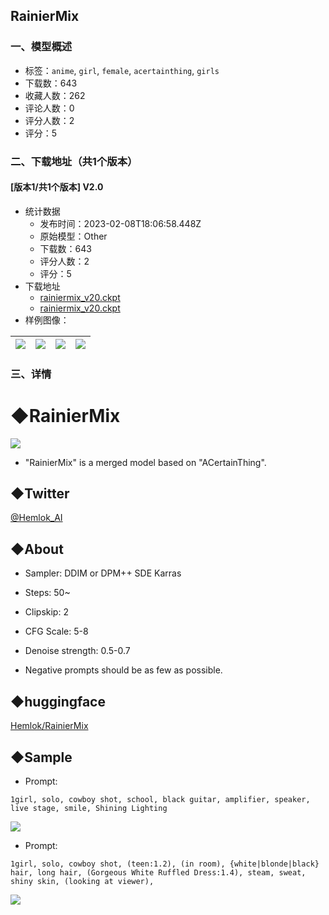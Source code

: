 ## RainierMix
### 一、模型概述

- 标签：`anime`, `girl`, `female`, `acertainthing`, `girls`
- 下载数：643
- 收藏人数：262
- 评论人数：0
- 评分人数：2
- 评分：5

### 二、下载地址（共1个版本）

#### [版本1/共1个版本] V2.0

- 统计数据
  - 发布时间：2023-02-08T18:06:58.448Z
  - 原始模型：Other
  - 下载数：643
  - 评分人数：2
  - 评分：5
- 下载地址
  - [rainiermix_v20.ckpt](https://civitai.com/api/download/models/8609?type=Model&format=PickleTensor&size=full&fp=fp16)
  - [rainiermix_v20.ckpt](https://civitai.com/api/download/models/8609)
- 样例图像：

| <img src="https://image.civitai.com/xG1nkqKTMzGDvpLrqFT7WA/89e43b67-07ec-4bf3-5e48-5b5d83ffa600/width=450/81923.jpeg" /> | <img src="https://image.civitai.com/xG1nkqKTMzGDvpLrqFT7WA/f3370ad5-9f47-40cf-27b3-7a063bf2ec00/width=450/81926.jpeg" /> | <img src="https://image.civitai.com/xG1nkqKTMzGDvpLrqFT7WA/075980cc-277f-4617-d5bd-f3f4388c2a00/width=450/81925.jpeg" /> | <img src="https://image.civitai.com/xG1nkqKTMzGDvpLrqFT7WA/3b1e6ac7-c63f-4822-935a-b06efd4e5400/width=450/81924.jpeg" /> |
| ---- | ---- | ---- | ---- |


### 三、详情
<h1><strong>◆RainierMix</strong></h1><img src="https://imagecache.civitai.com/xG1nkqKTMzGDvpLrqFT7WA/10e18a69-078c-4713-4d81-a97c0f24c000/width=525" /><ul><li><p>"RainierMix" is a merged model based on "ACertainThing".</p></li></ul><p></p><h2>◆Twitter</h2><p><a rel="ugc" href="https://twitter.com/Hemlok_AI">@Hemlok_AI</a><br /></p><h2><strong>◆About</strong></h2><ul><li><p>Sampler: DDIM or DPM++ SDE Karras</p></li><li><p>Steps: 50~</p></li><li><p>Clipskip: 2</p></li><li><p>CFG Scale: 5-8</p></li><li><p>Denoise strength: 0.5-0.7</p></li><li><p>Negative prompts should be as few as possible.</p></li></ul><p></p><h2><strong>◆huggingface</strong></h2><p><a target="_blank" rel="ugc" href="https://huggingface.co/Hemlok/RainierMix">Hemlok/RainierMix</a></p><p></p><h2><strong>◆Sample</strong></h2><ul><li><p>Prompt:</p></li></ul><pre><code>1girl, solo, cowboy shot, school, black guitar, amplifier, speaker, live stage, smile, Shining Lighting</code></pre><img src="https://imagecache.civitai.com/xG1nkqKTMzGDvpLrqFT7WA/8c46a77a-dd67-4440-995e-e7add71b2800/width=525" /><p></p><ul><li><p>Prompt:</p></li></ul><pre><code>1girl, solo, cowboy shot, (teen:1.2), (in room), {white|blonde|black} hair, long hair, (Gorgeous White Ruffled Dress:1.4), steam, sweat, shiny skin, (looking at viewer),</code></pre><img src="https://imagecache.civitai.com/xG1nkqKTMzGDvpLrqFT7WA/2846f628-3b00-404c-8598-b951d6b0a200/width=525" />